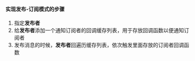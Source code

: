 #### 实现发布-订阅模式的步骤
1. 指定**发布者**
2. 给**发布者**添加一个通知订阅者的回调缓存列表，用于存放回调函数以便通知订阅者
3. 发布消息的时候，**发布者**回遍历缓存列表，依次触发里面存放的订阅者回调函数


